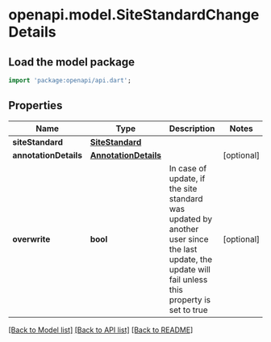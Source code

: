 # openapi.model.SiteStandardChangeDetails

## Load the model package
```dart
import 'package:openapi/api.dart';
```

## Properties
Name | Type | Description | Notes
------------ | ------------- | ------------- | -------------
**siteStandard** | [**SiteStandard**](SiteStandard.md) |  | 
**annotationDetails** | [**AnnotationDetails**](AnnotationDetails.md) |  | [optional] 
**overwrite** | **bool** | In case of update, if the site standard was updated by another user since the last update, the update will fail unless this property is set to true | [optional] 

[[Back to Model list]](../README.md#documentation-for-models) [[Back to API list]](../README.md#documentation-for-api-endpoints) [[Back to README]](../README.md)


